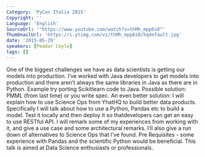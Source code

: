 ```yaml
---
Category: 'PyCon Italia 2015'
Copyright: ''
Language: 'English'
SourceUrl: '"https://www.youtube.com/watch?v=thMh_mpp6s8"'
ThumbnailUrl: 'https://i.ytimg.com/vi/thMh_mpp6s8/hqdefault.jpg'
date: '2015-05-29'
speakers: [Peadar Coyle]
tags: []
---
```

One of the biggest challenges we have as data scientists is getting our models into production. I’ve worked with Java developers to get models into production and there aren’t always the same libraries in Java as there are in Python. Example try porting Scikitlearn code to Java.
Possible solution: PMML (from last time) or you write spec.
An even better solution: I will explain how to use Science Ops from YhatHQ to build better data products. Specifically I will talk about how to use a Python, Pandas etc to build a model. Test it locally and then deploy it so thatdevelopers can get an easy to use RESTful API. 
I will remark some of my experiences from working with it, and give a use case and some architectural remarks.  I’ll also give a run down of alternatives to Science Ops that I’ve found.
Pre Requisites - some experience with Pandas and the scientific Python would be beneficial. This talk is aimed at Data Science enthusiasts or professionals. 
